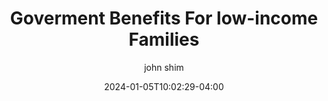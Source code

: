 ---
date: 2024-01-05T10:02:29-04:00
title: "Goverment Benefits For low-income Families"
seo_title: "Goverment Benefits For low-income Families"
description: Goverment Benefits For low-income Families
author: john shim
url: /benefit/
weight: 99999
---